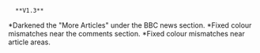       **V1.3**
*Darkened the "More Articles" under the BBC news section.
*Fixed colour mismatches near the comments section.
*Fixed colour mismatches near article areas.
